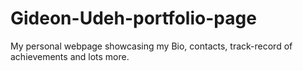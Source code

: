 # Gideon-Udeh-portfolio-page
My personal webpage showcasing my Bio, contacts, track-record of achievements and lots more.
